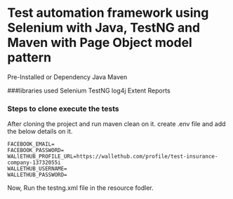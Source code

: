 # Test automation framework using Selenium with Java, TestNG and Maven with Page Object model pattern

Pre-Installed or Dependency
Java
Maven

###libraries used
Selenium
TestNG
log4j
Extent Reports

### Steps to clone execute the tests
 
After cloning the project and run maven clean on it.
create .env file and add the below details on it.

```
FACEBOOK_EMAIL=
FACEBOOK_PASSWORD=
WALlETHUB_PROFILE_URL=https://wallethub.com/profile/test-insurance-company-13732055i
WALLETHUB_USERNAME=
WALLETHUB_PASSWORD=
```

Now, Run the testng.xml file in the resource fodler.